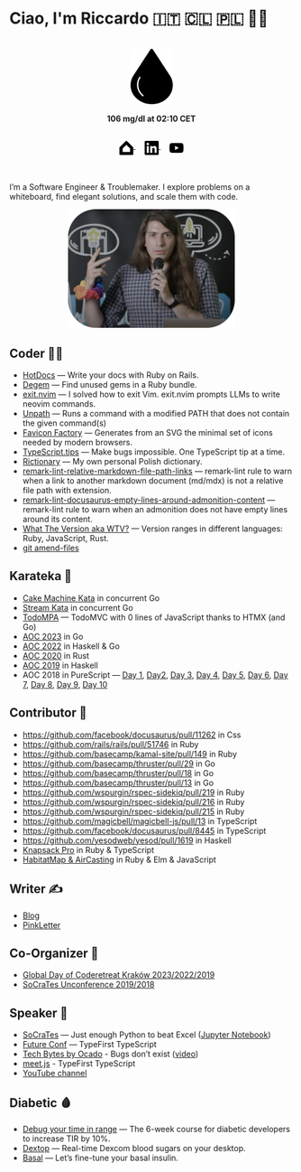 # Ciao, I'm Riccardo 🇮🇹 🇨🇱 🇵🇱 🏳️‍🌈

<br />

<div align="center">
  <a href="https://odone.me/tir">
    <picture>
      <source srcset=".github/images/drop-light.svg" media="(prefers-color-scheme: dark)" />
      <img width="75" src=".github/images/drop-dark.svg" />
    </picture>
  </a>

  <strong>106 mg/dl at 02:10 CET</strong>

  <br />

  <a href="https://odone.me">
    <picture>
      <source srcset=".github/images/home-light.svg" media="(prefers-color-scheme: dark)" />
      <img width="25" align="top" src=".github/images/home-dark.svg" />
    </picture>
  </a>
  &nbsp; &nbsp;
  <a href="https://www.linkedin.com/in/riccardoodone">
    <picture>
      <source srcset=".github/images/linkedin-light.svg" media="(prefers-color-scheme: dark)" />
      <img width="25" align="top" src=".github/images/linkedin-dark.svg" />
    </picture>
  </a>
  &nbsp; &nbsp;
  <a href="https://odone.me/tir">
    <picture>
      <source srcset=".github/images/youtube-light.svg" media="(prefers-color-scheme: dark)" />
      <img width="25" align="top" src=".github/images/youtube-dark.svg" />
    </picture>
  </a>
</div>

<br />
<br />

I’m a Software Engineer & Troublemaker. I explore problems on a whiteboard, find elegant solutions, and scale them with code.

<div align="center">
  <a href="https://www.youtube.com/watch?v=7o182OnK-LY">
    <img height="210" src=".github/images/speaker.png" />
  </a>
</div>

## Coder 🧑‍💻

- [HotDocs](https://github.com/3v0k4/hot_docs) — Write your docs with Ruby on Rails.
- [Degem](https://github.com/3v0k4/degem) — Find unused gems in a Ruby bundle.
- [exit.nvim](https://github.com/3v0k4/exit.nvim) — I solved how to exit Vim. exit.nvim prompts LLMs to write neovim commands.
- [Unpath](https://github.com/3v0k4/unpath) — Runs a command with a modified PATH that does not contain the given command(s)
- [Favicon Factory](https://github.com/3v0k4/favicon_factory) — Generates from an SVG the minimal set of icons needed by modern browsers.
- [TypeScript.tips](https://typescript.tips) — Make bugs impossible. One TypeScript tip at a time.
- [Rictionary](https://rictionary.odone.me) — My own personal Polish dictionary.
- [remark-lint-relative-markdown-file-path-links](https://github.com/3v0k4/remark-lint-relative-markdown-file-path-links) — remark-lint rule to warn when a link to another markdown document (md/mdx) is not a relative file path with extension.
- [remark-lint-docusaurus-empty-lines-around-admonition-content](https://github.com/3v0k4/remark-lint-docusaurus-empty-lines-around-admonition-content) — remark-lint rule to warn when an admonition does not have empty lines around its content.
- [What The Version aka WTV?](https://gist.github.com/3v0k4/3625f3922e3035811e937155fd635e55) — Version ranges in different languages: Ruby, JavaScript, Rust.
- [git amend-files](https://gist.github.com/3v0k4/06d1110b30ff7b05dcd3be372130a0e8)

## Karateka 🥋

- [Cake Machine Kata](https://github.com/3v0k4/cake-machine-kata) in concurrent Go
- [Stream Kata](https://github.com/3v0k4/stream-kata) in concurrent Go
- [TodoMPA](https://github.com/3v0k4/todo-mpa) — TodoMVC with 0 lines of JavaScript thanks to HTMX (and Go)
- [AOC 2023](https://github.com/3v0k4/aoc23) in Go
- [AOC 2022](https://github.com/3v0k4/aoc22) in Haskell & Go
- [AOC 2020](https://github.com/3v0k4/aoc20) in Rust
- [AOC 2019](https://github.com/3v0k4/aoc19) in Haskell
- AOC 2018 in PureScript — [Day 1](https://gist.github.com/3v0k4/53c950ca4e35c9e42516c40ac8b0c18d), [Day2](https://gist.github.com/3v0k4/453ff365e53bc276d4a6a7fb66f1771a), [Day 3](https://gist.github.com/3v0k4/4ddb1cb2d173f1343e25f4d9644551520), [Day 4](https://gist.github.com/3v0k4/3b8a4494c7e111fdf48a6b182d5ae5f7), [Day 5](https://gist.github.com/3v0k4/14d5b42640bc58a817bc6186de2b099a), [Day 6](https://gist.github.com/3v0k4/44160a29a1b83ed4ea4a038977f635f0), [Day 7](https://gist.github.com/3v0k4/11742f879ab0c51b30e451dae92faab6), [Day 8](https://gist.github.com/3v0k4/54ff8527a3c732fbce4cd49a929a9ee9), [Day 9](https://gist.github.com/3v0k4/57bf37be74bf7ffe9aa41c8e736e2f1a), [Day 10](https://gist.github.com/3v0k4/32076ae8fc4b005ca39fbabbfdeb4933)

## Contributor  🎉

- https://github.com/facebook/docusaurus/pull/11262 in Css
- https://github.com/rails/rails/pull/51746 in Ruby
- https://github.com/basecamp/kamal-site/pull/149 in Ruby
- https://github.com/basecamp/thruster/pull/29 in Go
- https://github.com/basecamp/thruster/pull/18 in Go
- https://github.com/basecamp/thruster/pull/13 in Go
- https://github.com/wspurgin/rspec-sidekiq/pull/219 in Ruby
- https://github.com/wspurgin/rspec-sidekiq/pull/216 in Ruby
- https://github.com/wspurgin/rspec-sidekiq/pull/215 in Ruby
- https://github.com/magicbell/magicbell-js/pull/13 in TypeScript
- https://github.com/facebook/docusaurus/pull/8445 in TypeScript
- https://github.com/yesodweb/yesod/pull/1619 in Haskell
- [Knapsack Pro](https://github.com/search?q=org%3AKnapsackPro+type%3Apr+author%3A3v0k4+&type=pullrequests) in Ruby & TypeScript
- [HabitatMap & AirCasting](https://github.com/search?q=org%3AHabitatMap+type%3Apr+author%3A3v0k4+&type=pullrequests) in Ruby & Elm & JavaScript

## Writer  ✍️

- [Blog](https://odone.me/)
- [PinkLetter](https://buttondown.email/riccardo.odone/archive)

## Co-Organizer  👏

- [Global Day of Coderetreat Kraków 2023/2022/2019](https://www.facebook.com/software.crafters.krakow)
- [SoCraTes Unconference 2019/2018](https://socrates-conf.de)

## Speaker  🎤

- [SoCraTes](https://www.socrates-conference.de/) — Just enough Python to beat Excel ([Jupyter Notebook](https://www.kaggle.com/code/riccardoodone/just-enough-python-to-beat-excel-socrates2024))
- [Future Conf](https://www.futureconf.tech/) — TypeFirst TypeScript
- [Tech Bytes by Ocado](https://www.meetup.com/tech-bytes-ocado-technology-krakow/events/293690403/) - Bugs don’t exist ([video](https://www.youtube.com/watch?v=7o182OnK-LY))
- [meet.js](https://www.meetup.com/krakowjs/events/292600643/) - TypeFirst TypeScript
- [YouTube channel](https://www.youtube.com/@riccardoodone)

## Diabetic 🩸

- [Debug your time in range](https://odone.me/tir) — The 6-week course for diabetic developers to increase TIR by 10%.
- [Dextop](https://getdextop.com/) — Real-time Dexcom blood sugars on your desktop.
- [Basal](https://basal.odone.me) — Let’s fine-tune your basal insulin.
